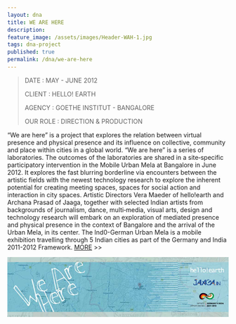 ```yaml
---
layout: dna
title: WE ARE HERE
description:
feature_image: /assets/images/Header-WAH-1.jpg
tags: dna-project
published: true
permalink: /dna/we-are-here
---
```


<div class="kg-card-markdown"><blockquote>
<p>DATE : MAY - JUNE 2012</p>
<p>CLIENT : HELLO! EARTH</p>
<p>AGENCY : GOETHE INSTITUT - BANGALORE</p>
<p>OUR ROLE : DIRECTION &amp; PRODUCTION</p>
</blockquote>
<p>“We are here” is a project that explores the relation between virtual presence and physical presence and its influence on collective, community and place within cities in a global world. “We are here” is a series of laboratories. The outcomes of the laboratories are shared in a site‐specific participatory intervention in the Mobile Urban Mela at Bangalore in June 2012. It explores the fast blurring borderline via encounters between the artistic fields with the newest technology research to explore the inherent potential for creating meeting spaces, spaces for social action and interaction in city spaces. Artistic Directors Vera Maeder of hello!earth and Archana Prasad of Jaaga, together with selected Indian artists from backgrounds of journalism, dance, multi‐media, visual arts, design and technology research will embark on an exploration of mediated presence and physical presence in the context of Bangalore and the arrival of the Urban Mela, in its center. The Ind0-German Urban Mela is a mobile exhibition travelling through 5 Indian cities as part of the Germany and India 2011-2012 Framework. <a href="http://weareherebangalore.wordpress.com/">MORE</a> &gt;&gt;</p>
<p><img src="/assets/images/Header-WAH.jpg" alt="Header-WAH"></p>
</div>